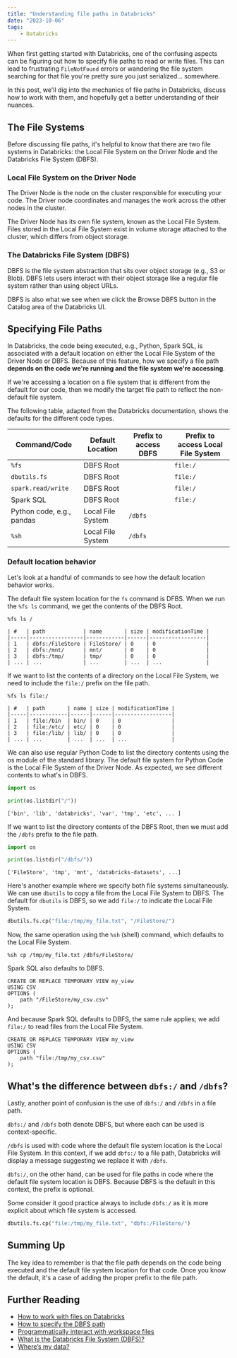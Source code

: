 ```yaml
---
title: "Understanding file paths in Databricks"
date: "2023-10-06"
tags:
    - Databricks
---
```


When first getting started with Databricks, one of the confusing aspects can be figuring out how to specify file paths to read or write files. This can lead to frustrating `FileNotFound` errors or wandering the file system searching for that file you're pretty sure you just serialized... somewhere.  

In this post, we'll dig into the mechanics of file paths in Databricks, discuss how to work with them, and hopefully get a better understanding of their nuances.

## The File Systems

Before discussing file paths, it's helpful to know that there are two file systems in Databricks: the Local File System on the Driver Node and the Databricks File System (DBFS).

### Local File System on the Driver Node

The Driver Node is the node on the cluster responsible for executing your code. The Driver node coordinates and manages the work across the other nodes in the cluster.

The Driver Node has its own file system, known as the Local File System. Files stored in the Local File System exist in volume storage attached to the cluster, which differs from object storage.

### The Databricks File System (DBFS)

DBFS is the file system abstraction that sits over object storage (e.g., S3 or Blob). DBFS lets users interact with their object storage like a regular file system rather than using object URLs.

DBFS is also what we see when we click the Browse DBFS button in the Catalog area of the Databricks UI.

## Specifying File Paths

In Databricks, the code being executed, e.g., Python, Spark SQL, is associated with a default location on either the Local File System of the Driver Node or DBFS. Because of this feature, how we specify a file path **depends on the code we're running and the file system we're accessing**.

If we're accessing a location on a file system that is different from the default for our code, then we modify the target file path to reflect the non-default file system.

The following table, adapted from the Databricks documentation, shows the defaults for the different code types.

| Command/Code              | Default Location  | Prefix to access DBFS | Prefix to access Local File System |
|---------------------------|-------------------|-----------------------|------------------------------------|
| `%fs`                     | DBFS Root         |                       | `file:/`                           |
| `dbutils.fs`              | DBFS Root         |                       | `file:/`                           |
| `spark.read/write`        | DBFS Root         |                       | `file:/`                           |
| Spark SQL                 | DBFS Root         |                       | `file:/`                           |
| Python code, e.g., pandas | Local File System | `/dbfs`               |                                    |
| `%sh`                     | Local File System | `/dbfs`               |                                    |

### Default location behavior

Let's look at a handful of commands to see how the default location behavior works.

The default file system location for the `fs` command is DFBS. When we run the `%fs ls` command, we get the contents of the DBFS Root.

```
%fs ls /
```

```
| #   | path            | name       | size | modificationTime |
|-----|-----------------|------------|------|------------------|
| 1   | dbfs:/FileStore | FileStore/ | 0    | 0                |
| 2   | dbfs:/mnt/      | mnt/       | 0    | 0                |
| 3   | dbfs:/tmp/      | tmp/       | 0    | 0                |
| ... | ...             | ...        | ...  | ...              |
```

If we want to list the contents of a directory on the Local File System, we need to include the `file:/` prefix on the file path.

```
%fs ls file:/
```

```
| #   | path       | name | size | modificationTime |
|-----|------------|------|------|------------------|
| 1   | file:/bin  | bin/ | 0    | 0                |
| 2   | file:/etc/ | etc/ | 0    | 0                |
| 3   | file:/lib/ | lib/ | 0    | 0                |
| ... | ...        | ...  | ...  | ...              |
```

We can also use regular Python Code to list the directory contents using the os module of the standard library. The default file system for Python Code is the Local File System of the Driver Node. As expected, we see different contents to what's in DBFS.

```python
import os

print(os.listdir("/"))
```

```
['bin', 'lib', 'databricks', 'var', 'tmp', 'etc', ... ]
```

If we want to list the directory contents of the DBFS Root, then we must add the `/dbfs` prefix to the file path.

```python
import os

print(os.listdir("/dbfs/"))
```

```
['FileStore', 'tmp', 'mnt', 'databricks-datasets', ...]
```

Here's another example where we specify both file systems simultaneously. We can use `dbutils` to copy a file from the Local File System to DBFS. The default for `dbutils` is DBFS, so we add `file:/` to indicate the Local File System.

```python
dbutils.fs.cp("file:/tmp/my_file.txt", "/FileStore/")
```

Now, the same operation using the `%sh` (shell) command, which defaults to the Local File System.

```
%sh cp /tmp/my_file.txt /dbfs/FileStore/
```

Spark SQL also defaults to DBFS.

```sql{4}
CREATE OR REPLACE TEMPORARY VIEW my_view
USING CSV
OPTIONS (
    path "/FileStore/my_csv.csv"
);
```

And because Spark SQL defaults to DBFS, the same rule applies; we add `file:/` to read files from the Local File System.

```sql{4}
CREATE OR REPLACE TEMPORARY VIEW my_view
USING CSV
OPTIONS (
    path "file:/tmp/my_csv.csv"
);
```

## What's the difference between `dbfs:/` and `/dbfs`?

Lastly, another point of confusion is the use of `dbfs:/` and `/dbfs` in a file path.

`dbfs:/` and `/dbfs` both denote DBFS, but where each can be used is context-specific.

`/dbfs` is used with code where the default file system location is the Local File System. In this context, if we add `dbfs:/` to a file path, Databricks will display a message suggesting we replace it with `/dbfs`.

`dbfs:/`, on the other hand, can be used for file paths in code where the default file system location is DBFS. Because DBFS is the default in this context, the prefix is optional. 

Some consider it good practice always to include `dbfs:/` as it is more explicit about which file system is accessed.

```python
dbutils.fs.cp("file:/tmp/my_file.txt", "dbfs:/FileStore/")
```

## Summing Up

The key idea to remember is that the file path depends on the code being executed and the default file system location for that code. Once you know the default, it's a case of adding the proper prefix to the file path.

## Further Reading

* [How to work with files on Databricks](https://docs.databricks.com/en/files/index.html)
* [How to specify the DBFS path](https://kb.databricks.com/dbfs/how-to-specify-dbfs-path)
* [Programmatically interact with workspace files ](https://docs.databricks.com/en/files/workspace-interact.html)
* [What is the Databricks File System (DBFS)?](https://docs.databricks.com/en/dbfs/index.html)
* [Where’s my data?](https://docs.databricks.com/en/storage/index.html)